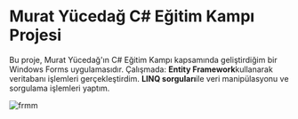<h1>Murat Yücedağ C# Eğitim Kampı Projesi</h1>

Bu proje, Murat Yücedağ'ın C# Eğitim Kampı kapsamında geliştirdiğim bir Windows Forms uygulamasıdır.
Çalışmada:
<b>Entity Framework</b>kullanarak veritabanı işlemleri gerçekleştirdim.
<b>LINQ sorguları</b>ile veri manipülasyonu ve sorgulama işlemleri yaptım.


![frmm](https://github.com/user-attachments/assets/29bf4a95-68e2-4cdc-abc4-062d066dcd5b)
